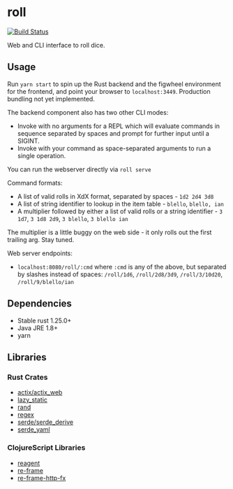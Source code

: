 # roll
[![Build Status](https://travis-ci.org/deciduously/roll.svg?branch=master)](https://travis-ci.org/deciduously/roll)

Web and CLI interface to roll dice.

## Usage

Run `yarn start` to spin up the Rust backend and the figwheel environment for the frontend, and point your browser to `localhost:3449`.  Production bundling not yet implemented.

The backend component also has two other CLI modes:

* Invoke with no arguments for a REPL which will evaluate commands in sequence separated by spaces and prompt for further input until a SIGINT.
* Invoke with your command as space-separated arguments to run a single operation.

You can run the webserver directly via `roll serve`

Command formats:

* A list of valid rolls in XdX format, separated by spaces - `1d2 2d4 3d8`
* A list of string identifier to lookup in the item table - `blello`, `blello, ian`
* A multiplier followed by either a list of valid rolls or a string identifier - `3 1d7`, `3 1d8 2d9`, `3 blello`, `3 blello ian`

The multiplier is a little buggy on the web side - it only rolls out the first trailing arg.  Stay tuned.

Web server endpoints:

* `localhost:8080/roll/:cmd` where `:cmd` is any of the above, but separated by slashes instead of spaces: `/roll/1d6`, `/roll/2d8/3d9`, `/roll/3/10d20`, `/roll/9/blello/ian`

## Dependencies

* Stable rust 1.25.0+
* Java JRE 1.8+
* yarn

## Libraries
### Rust Crates

* [actix/actix_web](https://actix.rs)
* [lazy_static](https://github.com/rust-lang-nursery/lazy-static.rs)
* [rand](https://github.com/rust-lang-nursery/rand)
* [regex](https://github.com/rust-lang/regex)
* [serde/serde_derive](https://serde.rs)
* [serde_yaml](https://github.com/dtolnay/serde-yaml)

### ClojureScript Libraries

* [reagent](https://reagent-project.github.io)
* [re-frame](https://github.com/Day8/re-frame)
* [re-frame-http-fx](https://github.com/Day8/re-frame-http-fx)
